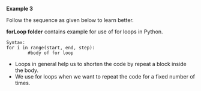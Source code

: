 
**Example 3**

Follow the sequence as given below to learn better.

**forLoop folder** contains example for use of for loops in Python.
  
    Syntax:
    for i in range(start, end, step):
            #body of for loop


  - Loops in general help us to shorten the code by repeat a block inside the body.
  - We use for loops when we want to repeat the code for a fixed number of times.
